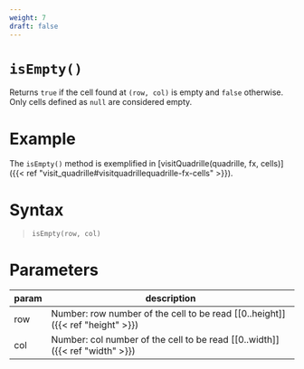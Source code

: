 ```yaml
---
weight: 7
draft: false
---
```


# `isEmpty()`

Returns `true` if the cell found at `(row, col)` is empty and `false` otherwise. Only cells defined as `null` are considered empty.

# Example

The `isEmpty()` method is exemplified in [visitQuadrille(quadrille, fx, cells)]({{< ref "visit_quadrille#visitquadrillequadrille-fx-cells" >}}).

# Syntax

> `isEmpty(row, col)`

# Parameters

| param    | description                                                                     |
|----------|---------------------------------------------------------------------------------|
| row      | Number: row number of the cell to be read [\[0..height\]]({{< ref "height" >}}) |
| col      | Number: col number of the cell to be read [\[0..width\]]({{< ref "width" >}})   |

